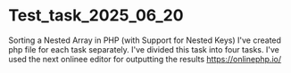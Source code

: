 # Test_task_2025_06_20
Sorting a Nested Array in PHP (with Support for Nested Keys)
I've  created php file  for each  task separately. I've divided this task into four tasks.
I've used the  next onlinee editor for  outputting the results https://onlinephp.io/ 

